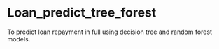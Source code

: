 # Loan_predict_tree_forest
To predict loan repayment in full using decision tree and random forest models.
